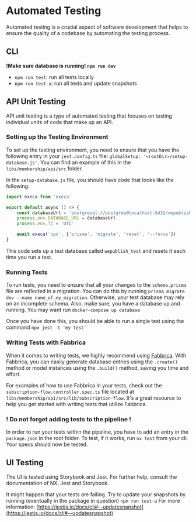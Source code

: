 # Automated Testing

Automated testing is a crucial aspect of software development that helps to ensure the quality of a codebase by
automating the testing process.

## CLI
**!Make sure database is running! `npm run dev`**

- `npm run test`: run all tests locally
- `npm run test-u`: run all tests and update snapshots

## API Unit Testing

API unit testing is a type of automated testing that focuses on testing individual units of code that make up an API.

### Setting up the Testing Environment

To set up the testing environment, you need to ensure that you have the following entry in your `jest.config.ts` file: `globalSetup: '<rootDir>/setup-database.js'`. You can find an example of this in the `libs/membership/api/src` folder.

In the `setup-database.js` file, you should have code that looks like the following:

```typescript
import execa from 'execa'

export default async () => {
    const databaseUrl = 'postgresql://postgres@localhost:5432/wepublish_test?schema=public'
    process.env.DATABASE_URL = databaseUrl
    process.env.TZ = 'UTC'

    await execa(`npx`, ['prisma', 'migrate', 'reset', '--force'])
}
```
This code sets up a test database called `wepublish_test` and resets it each time you run a test.

### Running Tests
To run tests, you need to ensure that all your changes to the `schema.prisma` file are reflected in a migration. 
You can do this by running `prisma migrate dev --name name_of_my_migration`. Otherwise, your test database may 
rely on an incomplete schema.
Also, make sure, you have a database up and running. You may want run `docker-compose up database`

Once you have done this, you should be able to run a single test using the command `npx jest -t 'my test'`

### Writing Tests with Fabbrica
When it comes to writing tests, we highly recommend using [Fabbrica](https://github.com/Quramy/prisma-fabbrica).
With Fabbrica, you can easily generate database entries using the `.create()` method or model instances using
the `.build()` method, saving you time and effort.

For examples of how to use Fabbrica in your tests, check out the `subscription-flow.controller.spec.ts` file 
located at `libs/membership/api/src/lib/subscription-flow`. It's a great resource to help you get started with writing
tests that utilize Fabbrica.

### ! Do not forget adding tests to the pipeline !
In order to run your tests within the pipeline, you have to add an entry in the `package.json` in the root folder.
To test, if it works, run `nx test` from your cli. Your specs should now be tested.


## UI Testing
The UI is tested using Storybook and Jest. For further help, consult the documentation of NX, Jest and Storybook.

It might happen that your tests are failing. Try to update your snapshots
by running (eventually in the package in question) `npm run test-u` For more information: 
[https://jestjs.io/docs/cli#--updatesnapshot](https://jestjs.io/docs/cli#--updatesnapshot)